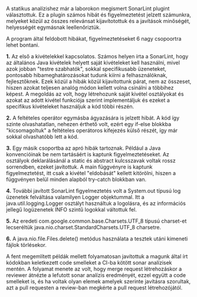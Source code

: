 A statikus analízishez már a laborokon megismert SonarLint plugint választottuk. Ez a plugin számos hibát és figyelmeztetést jelzett számunkra, melyeket közül az összes relevánsat kijavítotottuk és a javítások minőségét, helyességét egymásnak leellenőriztük.

A program által feldobott hibákat, figyelmeztetéseket 6 nagy csopoortra lehet bontani.

**1.**
Az első a kivételekkel kapcsolatos. Számos helyen írta a SonarLint, hogy az általános Java kivételek helyett saját kivételeket kell használni, mivel azok jobban "testre szabhatók", sokkal specifikusabb üzeneteket, pontosabb hibameghatározásokat tudunk kiírni a felhasználóknak, fejlesztőknek. Ezek közül a hibák közül kijavítottunk párat, nem az összeset, hiszen azokat teljesen analóg módon kellett volna csinálni a többihez képest. A megoldás az volt, hogy létrehozunk saját kivétel osztályokat és azokat az adott kivétel funkciója szerint implementáljuk és ezeket a specifikus kivételeket használjuk a kód többi részén.

**2.**
A feltételes operátor egymásba ágyazására is jelzett hibát. A kód így szinte olvashatatlan, nehezen érthető volt, ezért egy if-else blokkba "kicsomagoltuk" a feltételes operátoros kifejezés külső részét, így már sokkal olvashatóbb lett a kód.

**3.**
Egy másik csoportba az apró hibák tartoznak. Például a Java konvencióinak be nem tartásáért is kaptunk figyelmeztetéseket. Az osztályok deklarálásánál a static és abstract kulcsszavak voltak rossz sorrendben, ezeket javítottuk. A main függvényre is kaptunk figyelmeztetést, itt csak a kivétel "eldobását" kellett kitörölni, hiszen a függvényen belül minden alapból try-catch blokkban van.

**4.**
További javított SonarLint figyelmeztetés volt a System.out típusú log üzenetek felváltása valamilyen Logger objektummal. Itt a java.util.logging.Logger osztályt használtuk a logolásra, és az információs jellegű logüzenetek INFO szintű logokkal váltottuk fel.

**5.**
Az eredeti com.google.common.base.Charsets.UTF_8 típusú charset-et lecseréltük java.nio.charset.StandardCharsets.UTF_8 charsetre.

**6.**
A java.nio.file.Files.delete() metódus használata a tesztek utáni kimeneti fájlok törlésekor.

A fent megemlített példák mellett folyamatosan javítottuk a magunk által írt kódokban keletkezett code smelleket a CI-ba kötött sonar analízisek mentén. A folyamat menete az volt, hogy merge request létrehozáskor a reviewer átnézte a lefutott sonar analízis eredményét, ezzel együtt a code smelleket is, és ha voltak olyan elemek amelyek szerinte javításra szorultak, azt a pull requesten a review-ban megkérte a pull request létrehozójától.
